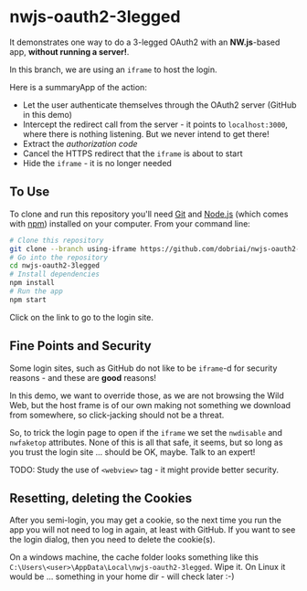 # nwjs-oauth2-3legged


It demonstrates one way to do a 3-legged OAuth2 with an **NW.js**-based app, **without running a server!**.

In this branch, we are using an `iframe` to host the login.

Here is a summaryApp of the action:
* Let the user authenticate themselves through the OAuth2 server (GitHub in this demo)
* Intercept the redirect call from the server - it points to `localhost:3000`, where there is nothing listening. But we never intend to get there!
* Extract the *authorization code*
* Cancel the HTTPS redirect that the `iframe` is about to start
* Hide the `iframe` - it is no longer needed

## To Use

To clone and run this repository you'll need [Git](https://git-scm.com) and [Node.js](https://nodejs.org/en/download/) (which comes with [npm](http://npmjs.com)) installed on your computer. From your command line:

```bash
# Clone this repository
git clone --branch using-iframe https://github.com/dobriai/nwjs-oauth2-3legged
# Go into the repository
cd nwjs-oauth2-3legged
# Install dependencies
npm install
# Run the app
npm start
```

Click on the link to go to the login site.

## Fine Points and Security

Some login sites, such as GitHub do not like to be `iframe`-d for security reasons - and these are **good** reasons!

In this demo, we want to override those, as we are not browsing the Wild Web, but the host frame is of our own making not something we download from somewhere, so click-jacking should not be a threat.

So, to trick the login page to open if the `iframe` we set the `nwdisable` and `nwfaketop` attributes. None of this is all that safe, it seems, but so long as you trust the login site ... should be OK, maybe. Talk to an expert!

TODO: Study the use of `<webview>` tag - it might provide better security. 

## Resetting, deleting the Cookies

After you semi-login, you may get a cookie, so the next time you run the app you will not need to log in again, at least with GitHub. If you want to see the login dialog, then you need to delete the cookie(s).

On a windows machine, the cache folder looks something like this `C:\Users\<user>\AppData\Local\nwjs-oauth2-3legged`. Wipe it. On Linux it would be ... something in your home dir - will check later :-) 
